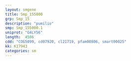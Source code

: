 ```yaml
---
layout: smgene
title: Smp_155000
grp: Smp_15
description: "pumilio"
smp: Smp_155000.1
uniprot: "G4LY56"
length:  4506
cdd: "COG5099, cd07920, cl21719, pfam00806, smart00025"
kk: K17943
categories: sm
---
```

